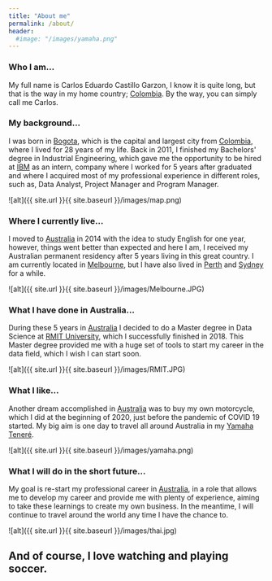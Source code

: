 ```yaml
---
title: "About me"
permalink: /about/
header:
  #image: "/images/yamaha.png"
---
```


### Who I am...
My full name is Carlos Eduardo Castillo Garzon, I know it is quite long, but that is the way in my home country; [Colombia](https://en.wikipedia.org/wiki/Colombia). By the way, you can simply call me Carlos.

### My background...

I was born in [Bogota](https://en.wikipedia.org/wiki/Bogot%C3%A1), which is the capital and largest city from [Colombia](https://en.wikipedia.org/wiki/Colombia), where I lived for 28 years of my life. Back in 2011, I finished my Bachelors' degree in Industrial Engineering, which gave me the opportunity to be hired at [IBM](https://www.ibm.com/au-en) as an intern, company where I worked for 5 years after graduated and where I acquired most of my professional experience in different roles, such as, Data Analyst, Project Manager and Program Manager.

![alt]({{ site.url }}{{ site.baseurl }}/images/map.png)

### Where I currently live...

I moved to [Australia](https://en.wikipedia.org/wiki/Australia) in 2014 with the idea to study English for one year, however, things went better than expected and here I am, I received my Australian permanent residency after 5 years living in this great country. I am currently located in [Melbourne](https://en.wikipedia.org/wiki/Melbourne), but I have also lived in [Perth](https://en.wikipedia.org/wiki/Perth) and [Sydney](https://en.wikipedia.org/wiki/Sydney) for a while.

![alt]({{ site.url }}{{ site.baseurl }}/images/Melbourne.JPG)

### What I have done in Australia...

During these 5 years in [Australia](https://en.wikipedia.org/wiki/Australia) I decided to do a Master degree in Data Science at [RMIT University](https://www.rmit.edu.au/), which I successfully finished in 2018. This Master degree provided me with a huge set of tools to start my career in the data field, which I wish I can start soon.

![alt]({{ site.url }}{{ site.baseurl }}/images/RMIT.JPG)

### What I like...

Another dream accomplished in [Australia](https://en.wikipedia.org/wiki/Australia) was to buy my own motorcycle, which I did at the beginning of 2020, just before the pandemic of COVID 19 started. My big aim is one day to travel all around Australia in my [Yamaha Teneré](https://en.wikipedia.org/wiki/Yamaha_XT660Z_T%C3%A9n%C3%A9r%C3%A9).

![alt]({{ site.url }}{{ site.baseurl }}/images/yamaha.png)

### What I will do in the short future...

My goal is re-start my professional career in [Australia](https://en.wikipedia.org/wiki/Australia), in a role that allows me to develop my career and provide me with plenty of experience, aiming to take these learnings to create my own business.
In the meantime, I will continue to travel around the world any time I have the chance to.

![alt]({{ site.url }}{{ site.baseurl }}/images/thai.jpg)

## And of course, I love watching and playing soccer.
